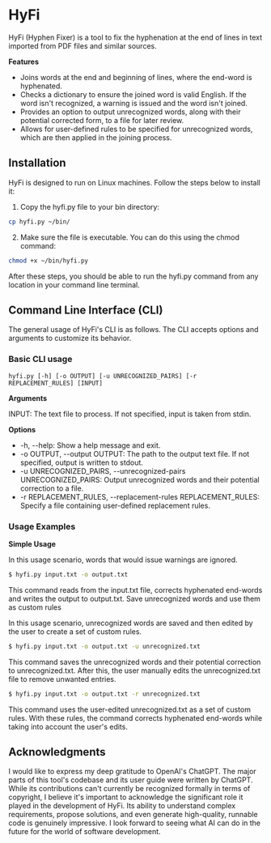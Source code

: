 HyFi
====

HyFi (Hyphen Fixer) is a tool to fix the hyphenation at the end of lines in text imported from PDF files and similar sources.

**Features**

* Joins words at the end and beginning of lines, where the end-word is hyphenated.
* Checks a dictionary to ensure the joined word is valid English. If the word isn't recognized, a warning is issued and the word isn't joined.
* Provides an option to output unrecognized words, along with their potential corrected form, to a file for later review.
* Allows for user-defined rules to be specified for unrecognized words, which are then applied in the joining process.

## Installation

HyFi is designed to run on Linux machines. Follow the steps below to install it:

1. Copy the hyfi.py file to your bin directory:

```bash
cp hyfi.py ~/bin/
```

2. Make sure the file is executable. You can do this using the chmod command:

```bash
chmod +x ~/bin/hyfi.py
```

After these steps, you should be able to run the hyfi.py command from any location in your command line terminal.

## Command Line Interface (CLI)

The general usage of HyFi's CLI is as follows. The CLI accepts options and arguments to customize its behavior.

### Basic CLI usage

```
hyfi.py [-h] [-o OUTPUT] [-u UNRECOGNIZED_PAIRS] [-r REPLACEMENT_RULES] [INPUT]
```

**Arguments**

INPUT: The text file to process. If not specified, input is taken from stdin.

**Options**

* -h, --help: Show a help message and exit.
* -o OUTPUT, --output OUTPUT: The path to the output text file. If not specified, output is written to stdout.
* -u UNRECOGNIZED_PAIRS, --unrecognized-pairs UNRECOGNIZED_PAIRS: Output unrecognized words and their potential correction to a file.
* -r REPLACEMENT_RULES, --replacement-rules REPLACEMENT_RULES: Specify a file containing user-defined replacement rules.

### Usage Examples

**Simple Usage**

In this usage scenario, words that would issue warnings are ignored.

```bash
$ hyfi.py input.txt -o output.txt
```

This command reads from the input.txt file, corrects hyphenated end-words and writes the output to output.txt.
Save unrecognized words and use them as custom rules

In this usage scenario, unrecognized words are saved and then edited by the user to create a set of custom rules.

```bash
$ hyfi.py input.txt -o output.txt -u unrecognized.txt
```

This command saves the unrecognized words and their potential correction to unrecognized.txt. After this, the user manually edits the unrecognized.txt file to remove unwanted entries.

```bash
$ hyfi.py input.txt -o output.txt -r unrecognized.txt
```

This command uses the user-edited unrecognized.txt as a set of custom rules. With these rules, the command corrects hyphenated end-words while taking into account the user's edits.

## Acknowledgments

I would like to express my deep gratitude to OpenAI's ChatGPT. The major parts of this tool's codebase and its user guide were written by ChatGPT. While its contributions can't currently be recognized formally in terms of copyright, I believe it's important to acknowledge the significant role it played in the development of HyFi. Its ability to understand complex requirements, propose solutions, and even generate high-quality, runnable code is genuinely impressive. I look forward to seeing what AI can do in the future for the world of software development.
